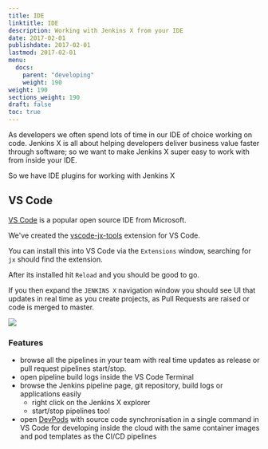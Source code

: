 ```yaml
---
title: IDE
linktitle: IDE
description: Working with Jenkins X from your IDE
date: 2017-02-01
publishdate: 2017-02-01
lastmod: 2017-02-01
menu:
  docs:
    parent: "developing"
    weight: 190
weight: 190
sections_weight: 190
draft: false
toc: true
---
```



As developers we often spend lots of time in our IDE of choice working on code. Jenkins X is all about helping developers deliver business value faster through software; so we want to make Jenkins X super easy to work with from inside your IDE.

So we have IDE plugins for working with Jenkins X

## VS Code

[VS Code](https://code.visualstudio.com/) is a popular open source IDE from Microsoft.

We've created the [vscode-jx-tools](https://github.com/jenkins-x/vscode-jx-tools) extension for VS Code.

You can install this into VS Code via the `Extensions` window, searching for `jx` should find the extension.

After its installed hit `Reload` and you should be good to go.

If you then expand the `JENKINS X` navigation window you should see UI that updates in real time as you create projects, as Pull Requests are raised or code is merged to master.

<img src="/images/vscode.png">

### Features

* browse all the pipelines in your team with real time updates as release or pull request pipelines start/stop.
* open pipeline build logs inside the VS Code Terminal
* browse the Jenkins pipeline page, git repository, build logs or applications easily
  * right click on the Jenkins X explorer
  * start/stop pipelines too! 
* open [DevPods](developing/devpods/) with source code synchronisation in a single command in VS Code for developing inside the cloud with the same container images and pod templates as the CI/CD pipelines  




